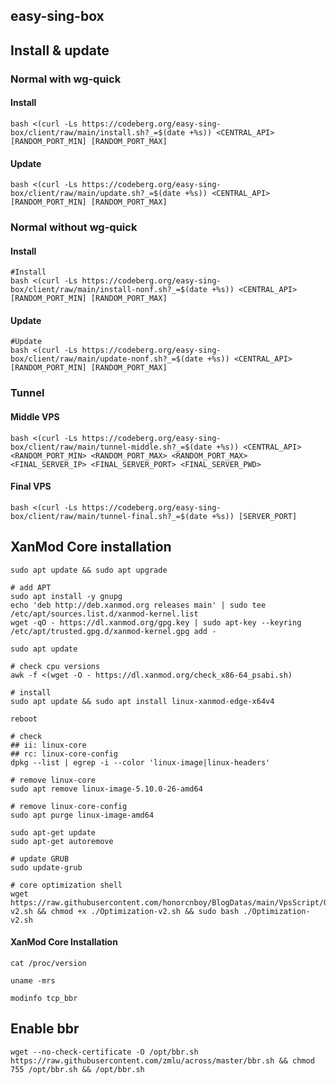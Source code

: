 ## easy-sing-box

## Install & update

### Normal with wg-quick

#### Install

```shell
bash <(curl -Ls https://codeberg.org/easy-sing-box/client/raw/main/install.sh?_=$(date +%s)) <CENTRAL_API> [RANDOM_PORT_MIN] [RANDOM_PORT_MAX]
```

#### Update

```shell
bash <(curl -Ls https://codeberg.org/easy-sing-box/client/raw/main/update.sh?_=$(date +%s)) <CENTRAL_API> [RANDOM_PORT_MIN] [RANDOM_PORT_MAX]
```

### Normal without wg-quick

#### Install

```shell
#Install
bash <(curl -Ls https://codeberg.org/easy-sing-box/client/raw/main/install-nonf.sh?_=$(date +%s)) <CENTRAL_API> [RANDOM_PORT_MIN] [RANDOM_PORT_MAX]
```

#### Update

```shell
#Update
bash <(curl -Ls https://codeberg.org/easy-sing-box/client/raw/main/update-nonf.sh?_=$(date +%s)) <CENTRAL_API> [RANDOM_PORT_MIN] [RANDOM_PORT_MAX]
```

### Tunnel

#### Middle VPS

```shell
bash <(curl -Ls https://codeberg.org/easy-sing-box/client/raw/main/tunnel-middle.sh?_=$(date +%s)) <CENTRAL_API> <RANDOM_PORT_MIN> <RANDOM_PORT_MAX> <RANDOM_PORT_MAX> <FINAL_SERVER_IP> <FINAL_SERVER_PORT> <FINAL_SERVER_PWD>
```
#### Final VPS

```shell
bash <(curl -Ls https://codeberg.org/easy-sing-box/client/raw/main/tunnel-final.sh?_=$(date +%s)) [SERVER_PORT]
```

## XanMod Core installation

```shell
sudo apt update && sudo apt upgrade

# add APT
sudo apt install -y gnupg
echo 'deb http://deb.xanmod.org releases main' | sudo tee /etc/apt/sources.list.d/xanmod-kernel.list
wget -qO - https://dl.xanmod.org/gpg.key | sudo apt-key --keyring /etc/apt/trusted.gpg.d/xanmod-kernel.gpg add -

sudo apt update

# check cpu versions
awk -f <(wget -O - https://dl.xanmod.org/check_x86-64_psabi.sh)

# install
sudo apt update && sudo apt install linux-xanmod-edge-x64v4

reboot

# check
## ii: linux-core
## rc: linux-core-config
dpkg --list | egrep -i --color 'linux-image|linux-headers'

# remove linux-core
sudo apt remove linux-image-5.10.0-26-amd64

# remove linux-core-config
sudo apt purge linux-image-amd64

sudo apt-get update
sudo apt-get autoremove

# update GRUB
sudo update-grub

# core optimization shell
wget https://raw.githubusercontent.com/honorcnboy/BlogDatas/main/VpsScript/Optimization-v2.sh && chmod +x ./Optimization-v2.sh && sudo bash ./Optimization-v2.sh
```

#### XanMod Core Installation

```shell
cat /proc/version

uname -mrs

modinfo tcp_bbr
```

## Enable bbr

```shell
wget --no-check-certificate -O /opt/bbr.sh https://raw.githubusercontent.com/zmlu/across/master/bbr.sh && chmod 755 /opt/bbr.sh && /opt/bbr.sh
```